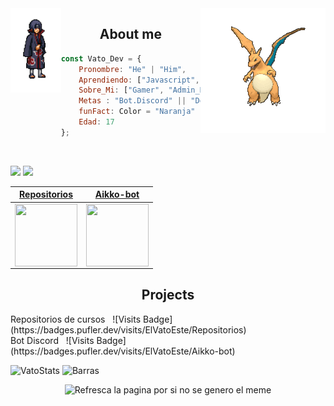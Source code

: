 <img align='right' src='https://raw.githubusercontent.com/elvatoeste/elvatoeste/master/sprites/chorizo.gif'  > 
<img align='left' src='https://raw.githubusercontent.com/elvatoeste/elvatoeste/master/sprites/itachi.gif' width="16%"> 

<h2 align="center">About me</h2>

```javascript
const Vato_Dev = {
    Pronombre: "He" | "Him",
    Aprendiendo: ["Javascript", "Python"],
    Sobre_Mi: ["Gamer", "Admin_Discord", "Programador.Novato", "Deportista"],
    Metas : "Bot.Discord" || "Desarollo de videojuegos" ,
    funFact: Color = "Naranja"
    Edad: 17
};
```
<br>

![](https://komarev.com/ghpvc/?username=ElVatoEste&color=orange)
![](https://img.shields.io/github/followers/ElVatoEste?label=Follow&style=social)

| <a href="https://github.com/ElVatoEste/Repositorios" target="_blank">**Repositorios**</a> | <a href="https://github.com/ElVatoEste/Aikko-bot" target="_blank">**Aikko-bot**</a> | 
| :---: | :---: |
<img align='center' src='https://avatars.githubusercontent.com/u/77628453?s=200&v=4' width="100px"  height='100px'> | <img align='center' width="100px" src='https://avatars.githubusercontent.com/u/76667263?s=200&v=4' height='100px'>  | <img align='center' src='https://github.com/ElVatoEste/ElVatoEste/blob/main/sprites/AikkoIcon.png' width="100px" height='100px'> | <img align='center' src='https://avatars.githubusercontent.com/u/86208275?s=200&v=4' width="100px" height='100px'> |

<h2 align="center">Projects</h2>
Repositorios de cursos &nbsp; ![Visits Badge](https://badges.pufler.dev/visits/ElVatoEste/Repositorios)
<br>
Bot Discord &nbsp; ![Visits Badge](https://badges.pufler.dev/visits/ElVatoEste/Aikko-bot)

![VatoStats](https://github-readme-stats.vercel.app/api?username=ElVatoEste&show_icons=true&hide=contribs,prs&cache_seconds=86400&theme=darcula)
![Barras](https://github-readme-stats.vercel.app/api/top-langs/?username=ElVatoEste)

<div align="center"> <img src='https://random-memer.herokuapp.com/' title="Meme" alt="Refresca la pagina por si no se genero el meme" width="50%">

